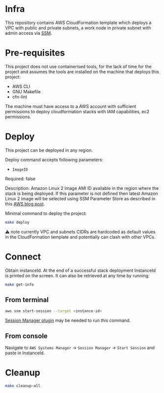 # Infra

This repository contains AWS CloudFormation template which deploys a VPC with public and private subnets, a work node in private subnet with admin access via [SSM](https://aws.amazon.com/blogs/infrastructure-and-automation/toward-a-bastion-less-world/).

# Pre-requisites

This project does not use containerised tools, for the lack of time for the project and assumes the tools are installed on the machine that deploys this project:
- AWS CLI
- GNU Makefile
- cfn-lint

The machine must have access to a AWS account with sufficient permissions to deploy cloudformation stacks with IAM capabilities, ec2 permissions.

# Deploy

This project can be deployed in any region.

Deploy command accepts following parameters:

* `ImageID`

Required: false

Description: Amazon Linux 2 Image AMI ID available in the region where the stack is being deployed. If this parameter is not defined then latest Amazon Linux 2 image will be selected using SSM Parameter Store as described in this [AWS blog post](https://aws.amazon.com/blogs/compute/query-for-the-latest-amazon-linux-ami-ids-using-aws-systems-manager-parameter-store/).

Minimal command to deploy the project:
```bash
make deploy
```
:warning: note currently VPC and subnets CIDRs are hardcoded as default values in the CloudFormation template and potentially can clash with other VPCs.

# Connect

Obtain instanceId. At the end of a successful stack deployment InstanceId is printed on the screen. It can also be retrieved at any time by running:
```bash
make get-info
```

## From terminal

```bash
aws ssm start-session --target <instance-id>
```
[Session Manager plugin](https://docs.aws.amazon.com/systems-manager/latest/userguide/session-manager-working-with-install-plugin.html#install-plugin-macos) may be needed to run this command.

## From console

Navigate to `AWS Systems Manager` -> `Session Manager` -> `Start Session` and paste in InstanceId.

# Cleanup

```bash
make cleanup-all
```
